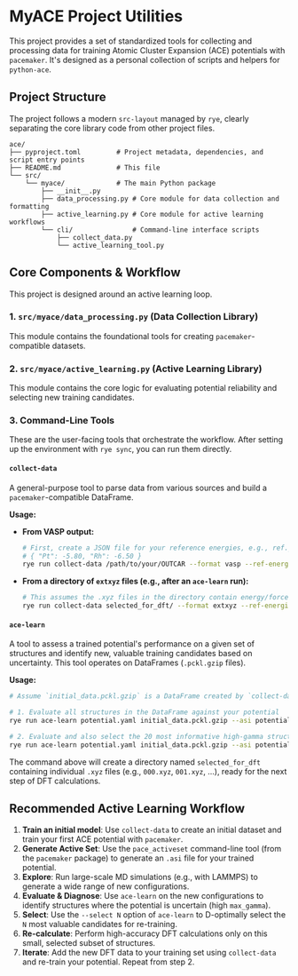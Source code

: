 # MyACE Project Utilities

This project provides a set of standardized tools for collecting and processing data for training Atomic Cluster Expansion (ACE) potentials with `pacemaker`. It's designed as a personal collection of scripts and helpers for `python-ace`.

## Project Structure

The project follows a modern `src-layout` managed by `rye`, clearly separating the core library code from other project files.

```
ace/
├── pyproject.toml         # Project metadata, dependencies, and script entry points
├── README.md              # This file
└── src/
    └── myace/             # The main Python package
        ├── __init__.py
        ├── data_processing.py # Core module for data collection and formatting
        ├── active_learning.py # Core module for active learning workflows
        └── cli/               # Command-line interface scripts
            ├── collect_data.py
            └── active_learning_tool.py
```

## Core Components & Workflow

This project is designed around an active learning loop.

### 1. `src/myace/data_processing.py` (Data Collection Library)

This module contains the foundational tools for creating `pacemaker`-compatible datasets.

### 2. `src/myace/active_learning.py` (Active Learning Library)

This module contains the core logic for evaluating potential reliability and selecting new training candidates.

### 3. Command-Line Tools

These are the user-facing tools that orchestrate the workflow. After setting up the environment with `rye sync`, you can run them directly.

#### `collect-data`

A general-purpose tool to parse data from various sources and build a `pacemaker`-compatible DataFrame.

**Usage:**
- **From VASP output:**
  ```bash
  # First, create a JSON file for your reference energies, e.g., ref.json
  # { "Pt": -5.80, "Rh": -6.50 }
  rye run collect-data /path/to/your/OUTCAR --format vasp --ref-energies ref.json --output my_data.pckl.gzip
  ```
- **From a directory of `extxyz` files (e.g., after an `ace-learn` run):**
  ```bash
  # This assumes the .xyz files in the directory contain energy/forces data in their info fields
  rye run collect-data selected_for_dft/ --format extxyz --ref-energies ref.json --output new_training_data.pckl.gzip
  ```

#### `ace-learn`

A tool to assess a trained potential's performance on a given set of structures and identify new, valuable training candidates based on uncertainty. This tool operates on DataFrames (`.pckl.gzip` files).

**Usage:**
```bash
# Assume `initial_data.pckl.gzip` is a DataFrame created by `collect-data`.

# 1. Evaluate all structures in the DataFrame against your potential
rye run ace-learn potential.yaml initial_data.pckl.gzip --asi potential.asi --output-eval-df evaluated.pckl.gzip

# 2. Evaluate and also select the 20 most informative high-gamma structures
rye run ace-learn potential.yaml initial_data.pckl.gzip --asi potential.asi --select 20 --output-selection-dir selected_for_dft
```
The command above will create a directory named `selected_for_dft` containing individual `.xyz` files (e.g., `000.xyz`, `001.xyz`, ...), ready for the next step of DFT calculations.

## Recommended Active Learning Workflow

1.  **Train an initial model**: Use `collect-data` to create an initial dataset and train your first ACE potential with `pacemaker`.
2.  **Generate Active Set**: Use the `pace_activeset` command-line tool (from the `pacemaker` package) to generate an `.asi` file for your trained potential.
3.  **Explore**: Run large-scale MD simulations (e.g., with LAMMPS) to generate a wide range of new configurations.
4.  **Evaluate & Diagnose**: Use `ace-learn` on the new configurations to identify structures where the potential is uncertain (high `max_gamma`).
5.  **Select**: Use the `--select N` option of `ace-learn` to D-optimally select the `N` most valuable candidates for re-training.
6.  **Re-calculate**: Perform high-accuracy DFT calculations only on this small, selected subset of structures.
7.  **Iterate**: Add the new DFT data to your training set using `collect-data` and re-train your potential. Repeat from step 2.